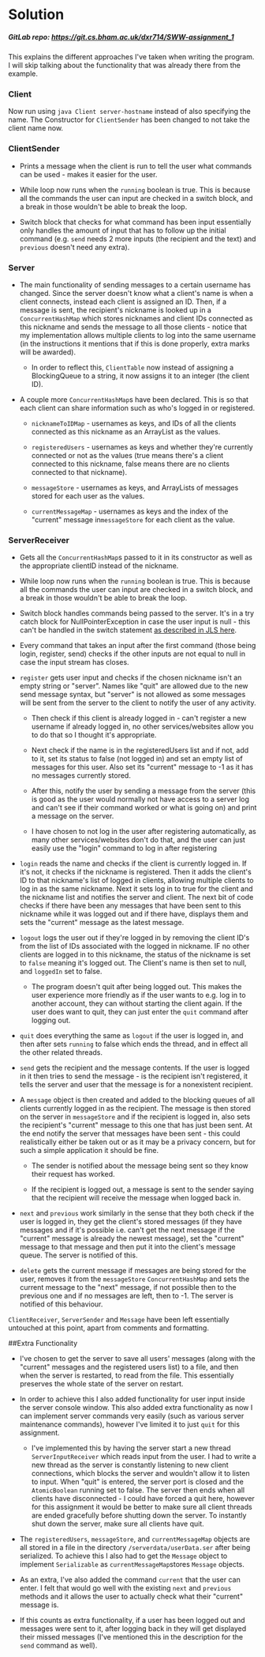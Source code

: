 # Solution
##### GitLab repo: https://git.cs.bham.ac.uk/dxr714/SWW-assignment_1
 
This explains the different approaches I've taken when writing the program. I will skip talking about the functionality that was already there from the example.



### Client 
Now run using `java Client server-hostname` instead of also specifying the name. The Constructor for `ClientSender` has been changed to not take the client name now.



### ClientSender
* Prints a message when the client is run to tell the user what commands can be used - makes it easier for the user.

* While loop now runs when the `running` boolean is true. This is because all the commands the user can input are checked in a switch block, and a break in those wouldn't be able to break the loop.

* Switch block that checks for what command has been input essentially only handles the amount of input that has to follow up the initial command (e.g. `send` needs 2 more inputs (the recipient and the text) and `previous` doesn't need any extra).



### Server
* The main functionality of sending messages to a certain username has changed. Since the server doesn't know what a client's name is when a client connects, instead each client is assigned an ID. Then, if a message is sent, the recipient's nickname is looked up in a `ConcurrentHashMap` which stores nicknames and client IDs connected as this nickname and sends the message to all those clients - notice that my implementation allows multiple clients to log into the same username (in the instructions it mentions that if this is done properly, extra marks will be awarded).

  * In order to reflect this, `ClientTable` now instead of assigning a BlockingQueue to a string, it now assigns it to an integer (the client ID).

* A couple more `ConcurrentHashMap`s have been declared. This is so that each client can share information such as who's logged in or registered.

  * `nicknameToIDMap` - usernames as keys, and IDs of all the clients connected as this nickname as an ArrayList as the values.

  * `registeredUsers` - usernames as keys and whether they're currently connected or not as the values (true means there's a client connected to this nickname, false means there are no clients connected to that nickname).

  * `messageStore` - usernames as keys, and ArrayLists of messages stored for each user as the values.

  * `currentMessageMap` - usernames as keys and the index of the "current" message in`messageStore` for each client as the value.

### ServerReceiver
* Gets all the `ConcurrentHashMap`s passed to it in its constructor as well as the appropriate clientID instead of the nickname.

* While loop now runs when the `running` boolean is true. This is because all the commands the user can input are checked in a switch block, and a break in those wouldn't be able to break the loop.

* Switch block handles commands being passed to the server. It's in a try catch block for NullPointerException in case the user input is null - this can't be handled in the switch statement [as described in JLS here](https://docs.oracle.com/javase/specs/jls/se7/html/jls-14.html#jls-14.110).

* Every command that takes an input after the first command (those being login, register, send) checks if the other inputs are not equal to null in case the input stream has closes.

* `register` gets user input and checks if the chosen nickname isn't an empty string or "server". Names like "quit" are allowed due to the new send message syntax, but "server" is not allowed as some messages will be sent from the server to the client to notify the user of any activity.

  * Then check if this client is already logged in - can't register a new username if already logged in, no other services/websites allow you to do that so I thought it's appropriate.

  * Next check if the name is in the registeredUsers list and if not, add to it, set its status to false (not logged in) and set an empty list of messages for this user. Also set its "current" message to -1 as it has no messages currently stored.

  * After this, notify the user by sending a message from the server (this is good as the user would normally not have access to a server log and can't see if their command worked or what is going on) and print a message on the server.

  * I have chosen to not log in the user after registering automatically, as many other services/websites don't do that, and the user can just easily use the "login" command to log in after registering

* `login` reads the name and checks if the client is currently logged in. If it's not, it checks if the nickname is registered. Then it adds the client's ID to that nickname's list of logged in clients, allowing multiple clients to log in as the same nickname. Next it sets log in to true for the client and the nickname list and notifies the server and client. The next bit of code checks if there have been any messages that have been sent to this nickname while it was logged out and if there have, displays them and sets the "current" message as the latest message.

* `logout` logs the user out if they're logged in by removing the client ID's from the list of IDs associated with the logged in nickname. IF no other clients are logged in to this nickname, the status of the nickname is set to `false` meaning it's logged out. The Client's name is then set to null, and `loggedIn` set to false.

  * The program doesn't quit after being logged out. This makes the user experience more friendly as if the user wants to e.g. log in to another account, they can without starting the client again. If the user does want to quit, they can just enter the `quit` command after logging out.

* `quit` does everything the same as `logout` if the user is logged in, and then after sets `running` to false which ends the thread, and in effect all the other related threads.

* `send` gets the recipient and the message contents. If the user is logged in it then tries to send the message - is the recipient isn't registered, it tells the server and user that the message is for a nonexistent recipient.

* A `message` object is then created and added to the blocking queues of all clients currently logged in as the recipient. The message is then stored on the server in `messageStore` and if the recipient is logged in, also sets the recipient's "current" message to this one that has just been sent. At the end notify the server that messages have been sent - this could realistically either be taken out or as it may be a privacy concern, but for such a simple application it should be fine.

  * The sender is notified about the message being sent so they know their request has worked.
  
  * If the recipient is logged out, a message is sent to the sender saying that the recipient will receive the message when logged back in.

* `next` and `previous` work similarly in the sense that they both check if the user is logged in, they get the client's stored messages (if they have messages and if it's possible i.e. can't get the next message if the "current" message is already the newest message), set the "current" message to that message and then put it into the client's message queue. The server is notified of this.

* `delete` gets the current message if messages are being stored for the user, removes it from the `messageStore` `ConcurrentHashMap` and sets the current message to the "next" message, if not possible then to the previous one and if no messages are left, then to -1. The server is notified of this behaviour.


`ClientReceiver`, `ServerSender` and `Message` have been left essentially untouched at this point, apart from comments and formatting.

##Extra Functionality

* I've chosen to get the server to save all users' messages (along with the "current" messages and the registered users list) to a file, and then when the server is restarted, to read from the file. This essentially preserves the whole state of the server on restart.

* In order to achieve this I also added functionality for user input inside the server console window. This also added extra functionality as now I can implement server commands very easily (such as various server maintenance commands), however I've limited it to just `quit` for this assignment.

  * I've implemented this by having the server start a new thread `ServerInputReceiver` which reads input from the user. I had to write a new thread as the server is constantly listening to new client connections, which blocks the server and wouldn't allow it to listen to input. When "quit" is entered, the server port is closed and the `AtomicBoolean` running set to false. The server then ends when all clients have disconnected - I could have forced a quit here, however for this assignment it would be better to make sure all client threads are ended gracefully before shutting down the server. To instantly shut down the server, make sure all clients have quit.

* The `registeredUsers`, `messageStore`, and `currentMessageMap` objects are all stored in a file in the directory `/serverdata/userData.ser` after being serialized. To achieve this I also had to get the `Message` object to implement `Serializable` as `currentMessageMap`stores `Message` objects.

* As an extra, I've also added the command `current` that the user can enter. I felt that would go well with the existing `next` and `previous` methods and it allows the user to actually check what their "current" message is.

* If this counts as extra functionality, if a user has been logged out and messages were sent to it, after logging back in they will get displayed their missed messages (I've mentioned this in the description for the `send` command as well).